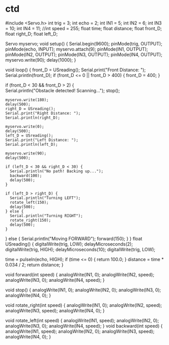 # ctd
#include <Servo.h>
int trig = 3;
int echo = 2;
int IN1 = 5;
int IN2 = 6;
int IN3 = 10;
int IN4 = 11;
//int speed = 255;
float time;
float distance;
float front_D;
float right_D;
float left_D;

Servo myservo;
void setup() {
  Serial.begin(9600);
  pinMode(trig, OUTPUT);
  pinMode(echo, INPUT);
  myservo.attach(9);
  pinMode(IN1, OUTPUT);
  pinMode(IN2, OUTPUT);
  pinMode(IN3, OUTPUT);
  pinMode(IN4, OUTPUT);
  myservo.write(90);
  delay(1000);
}

void loop() {
   front_D = USreading();
   Serial.print("Front Distance: ");
   Serial.println(front_D);
  if (front_D <= 0 || front_D > 400) {
  front_D = 400; 
}

  if (front_D < 30 && front_D > 2) {  
    Serial.println("Obstacle detected! Scanning...");
    stop();

    myservo.write(180);  
    delay(500);
    right_D = USreading();
    Serial.print("Right Distance: ");
    Serial.println(right_D);

    myservo.write(0);  
    delay(500);
    left_D = USreading();
    Serial.print("Left Distance: ");
    Serial.println(left_D);

    myservo.write(90);  
    delay(500);

    if (left_D < 30 && right_D < 30) {
      Serial.println("No path! Backing up...");
      backward(100);
      delay(500);
    }

    if (left_D > right_D) {
      Serial.println("Turning LEFT");
      rotate_left(150);
      delay(500);  
    } else {
      Serial.println("Turning RIGHT");
      rotate_right(150);
      delay(500);
    }
  } else {
    Serial.println("Moving FORWARD");
    forward(150);
  }
}
float USreading() {
  digitalWrite(trig, LOW);
  delayMicroseconds(2);
  digitalWrite(trig, HIGH);
  delayMicroseconds(10);
  digitalWrite(trig, LOW);

  time = pulseIn(echo, HIGH);
  if (time <= 0) {
    return 100.0;
  }
  distance = time * 0.034 / 2;
  return distance;
}



void forward(int speed) {
  analogWrite(IN1, 0);
  analogWrite(IN2, speed);
  analogWrite(IN3, 0);
  analogWrite(IN4, speed);
}

void stop() {
  analogWrite(IN1, 0);
  analogWrite(IN2, 0);
  analogWrite(IN3, 0);
  analogWrite(IN4, 0);
}

void rotate_right(int speed) {
  analogWrite(IN1, 0);
  analogWrite(IN2, speed);
  analogWrite(IN3, speed);
  analogWrite(IN4, 0);
}

void rotate_left(int speed) {
  analogWrite(IN1, speed);
  analogWrite(IN2, 0);
  analogWrite(IN3, 0);
  analogWrite(IN4, speed);
}
void backward(int speed) {
  analogWrite(IN1, speed);
  analogWrite(IN2, 0);
  analogWrite(IN3, speed);
  analogWrite(IN4, 0);
}
